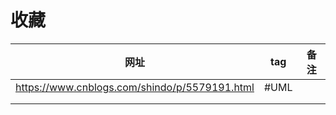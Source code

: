 # 收藏

| 网址                                            | tag  | 备注 |
| ----------------------------------------------- | ---- | ---- |
| <https://www.cnblogs.com/shindo/p/5579191.html> | #UML |      |
|                                                 |      |      |
|                                                 |      |      |

